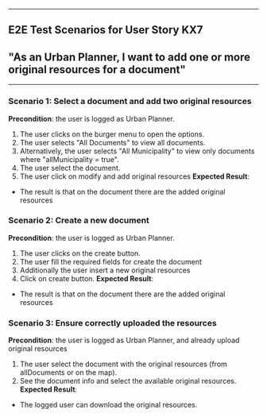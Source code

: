 
---

## **E2E Test Scenarios for User Story KX7**

## "As an **Urban Planner**, I want to add one or more original resources for a document"

---

### **Scenario 1**: Select a document and add two original resources

**Precondition**: the user is logged as Urban Planner.
1. The user clicks on the burger menu to open the options.  
2. The user selects "All Documents" to view all documents.  
3. Alternatively, the user selects "All Municipality" to view only documents where "allMunicipality = true". 
4. The user select the document.
4. The user click on modify and add original resources 
**Expected Result**:  
- The result is that on the document there are the added original resources

### **Scenario 2**: Create a new document

**Precondition**: the user is logged as Urban Planner.
1. The user clicks on the create button.
1. The user fill the required fields for create the document
1. Additionally the user insert a new original resources
1. Click on create button.
**Expected Result**:  
- The result is that on the document there are the added original resources

### **Scenario 3**: Ensure correctly uploaded the resources

**Precondition**: the user is logged as Urban Planner, and already upload original resources
1. The user select the document with the original resources (from allDocuments or on the map).
1. See the document info and select the available original resources.
**Expected Result**:
- The logged user can download the original resources.